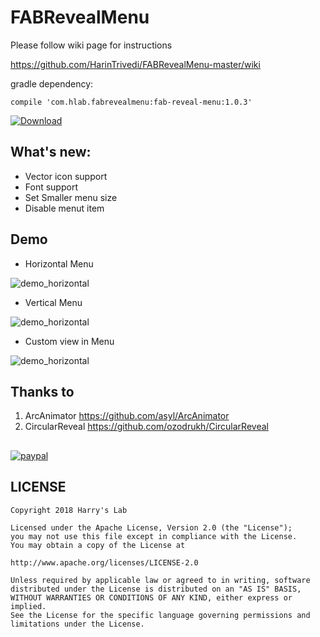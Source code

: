 # FABRevealMenu

Please follow wiki page for instructions

<https://github.com/HarinTrivedi/FABRevealMenu-master/wiki>

gradle dependency:

````compile 'com.hlab.fabrevealmenu:fab-reveal-menu:1.0.3'````

[ ![Download](https://api.bintray.com/packages/harintrivedi/FABRevealMenu/com.hlab.fabrevealmenu/images/download.svg) ](https://bintray.com/harintrivedi/FABRevealMenu/com.hlab.fabrevealmenu/_latestVersion)

## What's new:
* Vector icon support
* Font support
* Set Smaller menu size
* Disable menut item

## Demo
* Horizontal Menu

![demo_horizontal](https://i.imgur.com/sS7SKp3.gif)

* Vertical Menu

![demo_horizontal](https://i.imgur.com/OPO0sCn.gif)

* Custom view in Menu

![demo_horizontal](https://i.imgur.com/FMrFoHs.gif)

## Thanks to

1. ArcAnimator <https://github.com/asyl/ArcAnimator>
2. CircularReveal <https://github.com/ozodrukh/CircularReveal>
##

[![paypal](https://www.paypalobjects.com/en_US/i/btn/btn_donateCC_LG.gif)](https://www.paypal.me/HarinTrivedi/)

## LICENSE
````
Copyright 2018 Harry's Lab

Licensed under the Apache License, Version 2.0 (the "License");
you may not use this file except in compliance with the License.
You may obtain a copy of the License at

http://www.apache.org/licenses/LICENSE-2.0

Unless required by applicable law or agreed to in writing, software
distributed under the License is distributed on an "AS IS" BASIS,
WITHOUT WARRANTIES OR CONDITIONS OF ANY KIND, either express or implied.
See the License for the specific language governing permissions and
limitations under the License.
````

